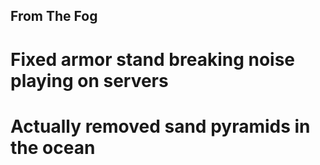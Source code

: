 ## From The Fog

# Fixed armor stand breaking noise playing on servers
# Actually removed sand pyramids in the ocean